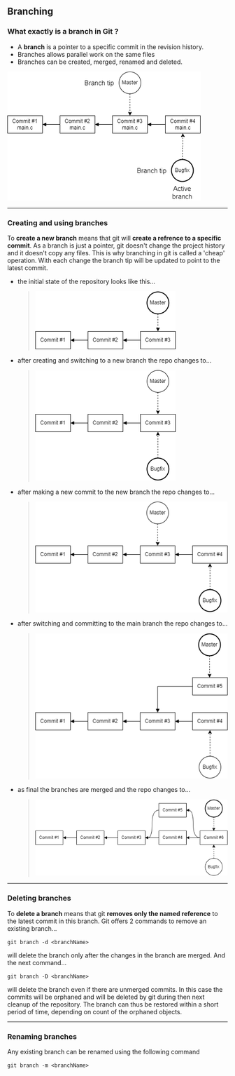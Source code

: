 ## Branching

### What exactly is a branch in Git ?

 - A **branch** is a pointer to a specific commit in the revision history.
 - Branches allows parallel work on the same files
 - Branches can be created, merged, renamed and deleted.

![branch](../Assets/images/git-branch-overview.png)

-------------------------------------------------------------------------------
### Creating and using branches

To **create a new branch** means that git will **create a refrence to a 
specific commit**. As a branch is just a pointer, git doesn't change the 
project history and it doesn't copy any files. This is why branching in git 
is called a 'cheap' operation. With each change the branch tip will be 
updated to point to the latest commit.

- the initial state of the repository looks like this...
    > ![Initial repo](../Assets/images/git-branch-before.png)
  
- after creating and switching to a new branch the repo changes to...
    > ![New branch](../Assets/images/git-branch-new.png)

- after making a new commit to the new branch the repo changes to...
    > ![Change bugfix](../Assets/images/git-branch-change-bugfix.png)

- after switching and committing to the main branch the repo changes to...
    > ![Change main](../Assets/images/git-branch-change-main.png)

- as final the branches are merged and the repo changes to...
    > ![Merge branches](../Assets/images/git-branch-merge.png)
  
-------------------------------------------------------------------------------
### Deleting branches

To **delete a branch** means that git **removes only the named 
reference** to the latest commit in this branch. Git offers 2 commands to 
remove an existing branch...

```
git branch -d <branchName>
```
will delete the branch only after the changes in the branch are merged. And 
the next command...

```
git branch -D <branchName>
```
will delete the branch even if there are unmerged commits. In this case the 
commits will be orphaned and will be deleted by git during then next 
cleanup of the repository. The branch can thus be restored within a short 
period of time, depending on count of the orphaned objects.

-------------------------------------------------------------------------------
### Renaming branches

Any existing branch can be renamed using the following command
```
git branch -m <branchName>
```